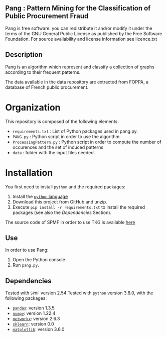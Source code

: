 Pang : Pattern Mining for the Classification of Public Procurement Fraud
-------------------------------------------------------------------------

Pang is free software: you can redistribute it and/or modify it under the terms of the GNU General Public License as published by the Free Software Foundation. For source availability and license information see licence.txt

## Description
Pang is an algorithm which represent and classify a collection of graphs according to their frequent patterns.

The data available in the data repository are extracted from FOPPA, a database of French public procurement. 

# Organization
This repository is composed of the following elements:
* `requirements.txt` : List of Python packages used in pang.py.
* `PANG.py` : Python script in order to use the algorithm.
* `ProcessingPattern.py` : Python script in order to compute the number of occurences and the set of induced patterns
* `data` : folder with the input files needed.


# Installation
You first need to install `python` and the required packages:

1. Install the [`python` language](https://www.python.org)
2. Download this project from GitHub and unzip.
3. Execute `pip install -r requirements.txt` to install the required packages (see also the *Dependencies* Section).

The source code of SPMF in order to use TKG is available [here](https://www.philippe-fournier-viger.com/spmf/index.php?link=download.php)

## Use
In order to use Pang:
1. Open the Python console.
2. Run `pang.py`.

## Dependencies
Tested with `SPMF` version 2.54
Tested with `python` version 3.8.0, with the following packages:
* [`pandas`](https://pypi.org/project/pandas/): version 1.3.5
* [`numpy`](https://pypi.org/project/numpy/): version 1.22.4
* [`networkx`](https://pypi.org/project/numpy/): version 2.6.3
* [`sklearn`](https://pypi.org/project/numpy/): version 0.0
* [`matplotlib`](https://pypi.org/project/numpy/): version 3.6.0
